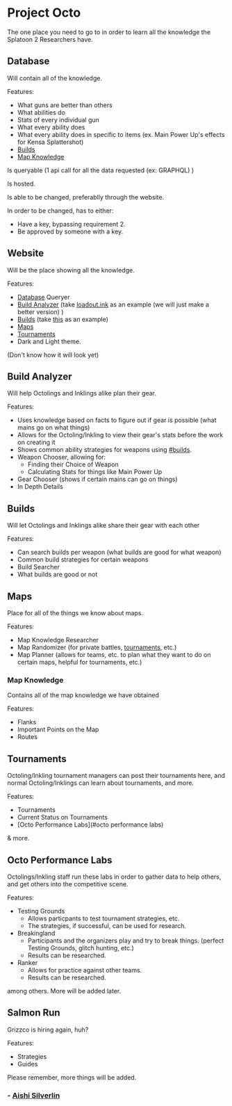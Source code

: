 # Project Octo
The one place you need to go to in order to learn all the knowledge the Splatoon 2 Researchers have.


## Database
Will contain all of the knowledge.

Features:
- What guns are better than others
- What abilities do
- Stats of every individual gun
- What every ability does
- What every ability does in specific to items (ex. Main Power Up's effects for Kensa Splattershot)
- [Builds](#builds)
- [Map Knowledge](#map-knowledge)

Is queryable (1 api call for all the data requested (ex: GRAPHQL) )

Is hosted.

Is able to be changed, preferablly through the website.

In order to be changed, has to either:

- Have a key, bypassing requirement 2.
- Be approved by someone with a key.

## Website
Will be the place showing all the knowledge.

Features:
- [Database](#database) Queryer
- [Build Analyzer](#build-analyzer) (take [loadout.ink](https://selicia.github.io) as an example (we will just make a better version) )
- [Builds](#builds) (take [this](https://sendou.ink/builds) as an example)
- [Maps](#maps)
- [Tournaments](#tournaments)
- Dark and Light theme.

(Don't know how it will look yet)

## Build Analyzer
Will help Octolings and Inklings alike plan their gear.

Features:
- Uses knowledge based on facts to figure out if gear is possible (what mains go on what things)
- Allows for the Octoling/Inkling to view their gear's stats before the work on creating it
- Shows common ability strategies for weapons using [#builds](#builds).
- Weapon Chooser, allowing for:
  - Finding their Choice of Weapon
  - Calculating Stats for things like Main Power Up
- Gear Chooser (shows if certain mains can go on things)
- In Depth Details

## Builds
Will let Octolings and Inklings alike share their gear with each other

Features:
- Can search builds per weapon (what builds are good for what weapon)
- Common build strategies for certain weapons
- Build Searcher
- What builds are good or not

## Maps
Place for all of the things we know about maps.

Features:
- Map Knowledge Researcher
- Map Randomizer (for private battles, [tournaments](#tournaments), etc.)
- Map Planner (allows for teams, etc. to plan what they want to do on certain maps, helpful for tournaments, etc.)

### Map Knowledge
Contains all of the map knowledge we have obtained

Features:
- Flanks
- Important Points on the Map
- Routes

## Tournaments
Octoling/Inkling tournament managers can post their tournaments here, and normal Octoling/Inklings can learn about tournaments, and more.

Features:
- Tournaments
- Current Status on Tournaments
- [Octo Performance Labs](#octo performance labs)

& more.


## Octo Performance Labs
Octolings/Inkling staff run these labs in order to gather data to help others, and get others into the competitive scene.

Features:
- Testing Grounds
  - Allows particpants to test tournament strategies, etc.
  - The strategies, if successful, can be used for research.
- Breakingland
  - Participants and the organizers play and try to break things. (perfect Testing Grounds, glitch hunting, etc.)
  - Results can be researched.
- Ranker
  - Allows for practice against other teams.
  - Results can be researched.

among others. More will be added later.

## Salmon Run
Grizzco is hiring again, huh?

Features:
- Strategies
- Guides



Please remember, more things will be added.

### \- [Aishi Silverlin](https://github.com/a1shi)

